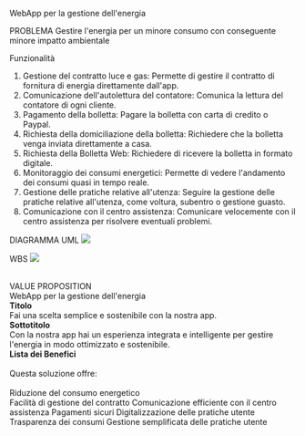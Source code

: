 WebApp per la gestione dell'energia

PROBLEMA
Gestire l'energia per un minore consumo con conseguente minore impatto ambientale 

Funzionalità
1. Gestione del contratto luce e gas: Permette di gestire il contratto di fornitura di energia direttamente dall'app.
2. Comunicazione dell'autolettura del contatore: Comunica la lettura del  contatore di ogni cliente.
3. Pagamento della bolletta: Pagare la bolletta con carta di credito o Paypal.
4. Richiesta della domiciliazione della bolletta: Richiedere che la bolletta venga inviata direttamente a casa.
5. Richiesta della Bolletta Web: Richiedere di ricevere la bolletta in formato digitale.
6. Monitoraggio dei consumi energetici: Permette di vedere l'andamento dei  consumi quasi in tempo reale.
7. Gestione delle pratiche relative all'utenza: Seguire la gestione delle pratiche relative all'utenza, come voltura, subentro o gestione guasto.
8. Comunicazione con il centro assistenza: Comunicare velocemente con il centro assistenza per risolvere eventuali problemi.

DIAGRAMMA UML
<img src="https://yuml.me/diagram/usecase/[Utente%20visitatore]-(Sign%20In),[Utente%20visitatore]-(Ricezione%20bolletta),(Ricezione%20Bolletta)%3E(Bolletta%20Telematica),(Ricezione%20Bolletta)%3E(Bolletta%20Cartacea),(Sign%20In)%3C(Cambio%20Password),(Sign%20In)%3E(Compra%20un%20Piano),[Utente%20Autenticato]-(Compra%20un%20piano),(Compra%20un%20piano)%3E(Checkout),[Utente%20Autenticato]-(Problemi),(Problemi)%3C(Comunicazione%20centro%20assistenza),[Utente%20Autenticato]-(Gestione%20del%20contratto),(Gestione%20del%20contratto)-(Luce),(Gestione%20del%20contratto)-(Gas),(Luce)%3C(Pagamento%20bolletta),(Gas)%3C(Pagamento%20bolletta),[Utente%20Autenticato]-(Pagamento%20Bolletta),(Pagamento%20Bolletta)%3E(Checkout),(Checkout)-(Aggiungi%20una%20carta),(Aggiungi%20una%20carta)%3E[Staff%20bancario],">

WBS
<img src="[Pietro Moscheni WBS.pdf](https://github.com/MoscheniPietro/Progetto-GEP/files/13539317/Pietro.Moscheni.WBS.pdf)">

<br>VALUE PROPOSITION</br>
WebApp per la gestione dell'energia 
<br><b>Titolo</b></br>
Fai una scelta semplice e sostenibile con la nostra app.
<br><b>Sottotitolo</b></br>
Con la nostra app hai un esperienza integrata e intelligente per gestire l'energia in modo ottimizzato e sostenibile.
<br><b>Lista dei Benefici</b></br>
<br>Questa soluzione offre:</br>
<br>Riduzione del consumo energetico</br>
Facilità di gestione del contratto
Comunicazione efficiente con il centro assistenza
Pagamenti sicuri
Digitalizzazione delle pratiche utente
Trasparenza dei consumi
Gestione semplificata delle pratiche utente
